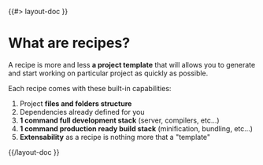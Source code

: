 <!--
/**
 * @name            What are recipes?
 * @namespace       doc.recipes
 * @type            Markdown
 * @platform        md
 * @status          stable
 * @menu            Documentation / Recipes           /doc/recipes/what-are-recipes
 *
 * @since           2.0.0
 * @author    Olivier Bossel <olivier.bossel@gmail.com> (https://coffeekraken.io)
 */
-->

{{#> layout-doc }}

# What are recipes?

A recipe is more and less **a project template** that will allows you to generate and start working on particular project as quickly as possible.

Each recipe comes with these built-in capabilities:

1. Project **files and folders structure**
2. Dependencies already defined for you
3. **1 command full development stack** (server, compilers, etc...)
4. **1 command production ready build stack** (minification, bundling, etc...)
5. **Extensability** as a recipe is nothing more that a "template"

{{/layout-doc }}
